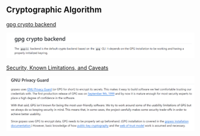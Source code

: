 ## Cryptographic Algorithm

[gpg crypto backend](https://github.com/gopasspw/gopass/blob/master/docs/backends/gpg.md)

![gpg2](fig\GPG2.png)

[Security, Known Limitations, and Caveats](https://github.com/gopasspw/gopass/blob/master/docs/security.md)

![GPG](fig\GPG.png)
